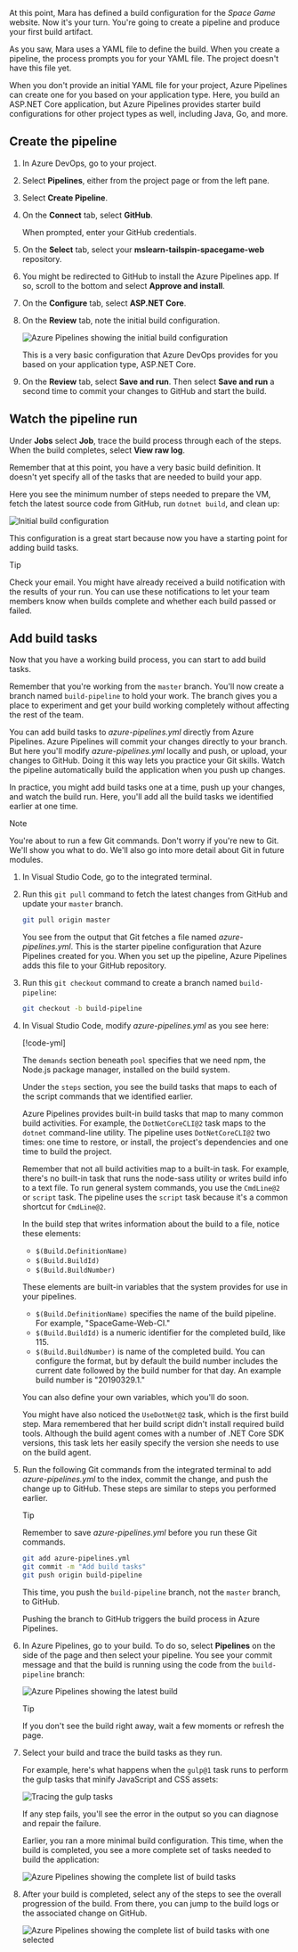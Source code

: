 At this point, Mara has defined a build configuration for the *Space Game* website. Now it's your turn. You're going to create a pipeline and produce your first build artifact.

As you saw, Mara uses a YAML file to define the build. When you create a pipeline, the process prompts you for your YAML file. The project doesn't have this file yet.

When you don't provide an initial YAML file for your project, Azure Pipelines can create one for you based on your application type. Here, you build an ASP.NET Core application, but Azure Pipelines provides starter build configurations for other project types as well, including Java, Go, and more.

## Create the pipeline

1. In Azure DevOps, go to your project.
1. Select **Pipelines**, either from the project page or from the left pane.
1. Select **Create Pipeline**.
1. On the **Connect** tab, select **GitHub**.

    When prompted, enter your GitHub credentials.
1. On the **Select** tab, select your **mslearn-tailspin-spacegame-web** repository.
1. You might be redirected to GitHub to install the Azure Pipelines app. If so, scroll to the bottom and select **Approve and install**.
1. On the **Configure** tab, select **ASP.NET Core**.
1. On the **Review** tab, note the initial build configuration.

    ![Azure Pipelines showing the initial build configuration](../media/6-initial-pipeline-yml.png)

    This is a very basic configuration that Azure DevOps provides for you based on your application type, ASP.NET Core.

1. On the **Review** tab, select **Save and run**. Then select **Save and run** a second time to commit your changes to GitHub and start the build.

## Watch the pipeline run

Under **Jobs** select **Job**, trace the build process through each of the steps. When the build completes, select **View raw log**.

Remember that at this point, you have a very basic build definition. It doesn't yet specify all of the tasks that are needed to build your app.

Here you see the minimum number of steps needed to prepare the VM, fetch the latest source code from GitHub, run `dotnet build`, and clean up:

![Initial build configuration](../media/6-initial-build.png)

This configuration is a great start because now you have a starting point for adding build tasks.

> [!TIP]
> Check your email. You might have already received a build notification with the results of your run. You can use these notifications to let your team members know when builds complete and whether each build passed or failed.

## Add build tasks

Now that you have a working build process, you can start to add build tasks.

Remember that you're working from the `master` branch. You'll now create a branch named `build-pipeline` to hold your work. The branch gives you a place to experiment and get your build working completely without affecting the rest of the team.

You can add build tasks to *azure-pipelines.yml* directly from Azure Pipelines. Azure Pipelines will commit your changes directly to your branch. But here you'll modify *azure-pipelines.yml* locally and push, or upload, your changes to GitHub. Doing it this way lets you practice your Git skills. Watch the pipeline automatically build the application when you push up changes.

In practice, you might add build tasks one at a time, push up your changes, and watch the build run. Here, you'll add all the build tasks we identified earlier at one time.

> [!NOTE]
> You're about to run a few Git commands. Don't worry if you're new to Git. We'll show you what to do. We'll also go into more detail about Git in future modules.

1. In Visual Studio Code, go to the integrated terminal.
1. Run this `git pull` command to fetch the latest changes from GitHub and update your `master` branch.

    ```bash
    git pull origin master
    ```

    You see from the output that Git fetches a file named *azure-pipelines.yml*. This is the starter pipeline configuration that Azure Pipelines created for you. When you set up the pipeline, Azure Pipelines adds this file to your GitHub repository.

1. Run this `git checkout` command to create a branch named `build-pipeline`:

    ```bash
    git checkout -b build-pipeline
    ```

1. In Visual Studio Code, modify *azure-pipelines.yml* as you see here:

    [!code-yml[](code/6-azure-pipelines.yml)]

    The `demands` section beneath `pool` specifies that we need npm, the Node.js package manager, installed on the build system. 

    Under the `steps` section, you see the build tasks that maps to each of the script commands that we identified earlier.

    Azure Pipelines provides built-in build tasks that map to many common build activities. For example, the `DotNetCoreCLI@2` task maps to the `dotnet` command-line utility. The pipeline uses `DotNetCoreCLI@2` two times: one time to restore, or install, the project's dependencies and one time to build the project.

    Remember that not all build activities map to a built-in task. For example, there's no built-in task that runs the node-sass utility or writes build info to a text file. To run general system commands, you use the `CmdLine@2` or `script` task. The pipeline uses the `script` task because it's a common shortcut for `CmdLine@2`.

    In the build step that writes information about the build to a file, notice these elements:

    * `$(Build.DefinitionName)`
    * `$(Build.BuildId)`
    * `$(Build.BuildNumber)`

    These elements are built-in variables that the system provides for use in your pipelines.

    * `$(Build.DefinitionName)` specifies the name of the build pipeline. For example, "SpaceGame-Web-CI."
    * `$(Build.BuildId)` is a numeric identifier for the completed build, like 115.
    * `$(Build.BuildNumber)` is name of the completed build. You can configure the format, but by default the build number includes the current date followed by the build number for that day. An example build number is "20190329.1."

    You can also define your own variables, which you'll do soon.

    You might have also noticed the `UseDotNet@2` task, which is the first build step. Mara remembered that her build script didn't install required build tools. Although the build agent comes with a number of .NET Core SDK versions, this task lets her easily specify the version she needs to use on the build agent.

1. Run the following Git commands from the integrated terminal to add *azure-pipelines.yml* to the index, commit the change, and push the change up to GitHub. These steps are similar to steps you performed earlier.

    > [!TIP]
    > Remember to save *azure-pipelines.yml* before you run these Git commands.

    ```bash
    git add azure-pipelines.yml
    git commit -m "Add build tasks"
    git push origin build-pipeline
    ```

    This time, you push the `build-pipeline` branch, not the `master` branch, to GitHub.

    Pushing the branch to GitHub triggers the build process in Azure Pipelines.

1. In Azure Pipelines, go to your build. To do so, select **Pipelines** on the side of the page and then select your pipeline. You see your commit message and that the build is running using the code from the `build-pipeline` branch:

    ![Azure Pipelines showing the latest build](../media/6-build-history.png)

    > [!TIP]
    > If you don't see the build right away, wait a few moments or refresh the page.

1. Select your build and trace the build tasks as they run.

    For example, here's what happens when the `gulp@1` task runs to perform the gulp tasks that minify JavaScript and CSS assets:

    ![Tracing the gulp tasks](../media/6-gulp-task.png)

    If any step fails, you'll see the error in the output so you can diagnose and repair the failure.

    Earlier, you ran a more minimal build configuration. This time, when the build is completed, you see a more complete set of tasks needed to build the application:

    ![Azure Pipelines showing the complete list of build tasks](../media/6-add-build-tasks.png)

1. After your build is completed, select any of the steps to see the overall progression of the build. From there, you can jump to the build logs or the associated change on GitHub.

    ![Azure Pipelines showing the complete list of build tasks with one selected](../media/6-build-summary.png)
